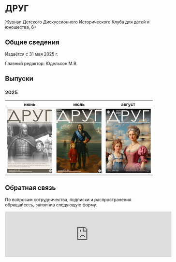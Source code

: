 # ДРУГ

Журнал Детского Дискуссионного Исторического Клуба для детей и юношества, 6+

## Общие сведения

Издаётся с 31 мая 2025 г.

Главный редактор: Юдельсон М.В.

## Выпуски

### 2025

| июнь | июль | август |
|------|------|--------|
|![обложка август](./thumbnail/journal_friend_2025-06.png)|![обложка август](./thumbnail/journal_friend_2025-07.png)|![обложка август](./thumbnail/journal_friend_2025-08.png)|



## Обратная связь

По вопросам сотрудничества, подписки и распространения обращайсесь, заполнив следующую форму.

<script src="https://forms.yandex.ru/_static/embed.js"></script><iframe src="https://forms.yandex.ru/cloud/68a74cce5056903294fd9580?iframe=1" frameborder="0" name="ya-form-68a74cce5056903294fd9580" width="550"></iframe>
